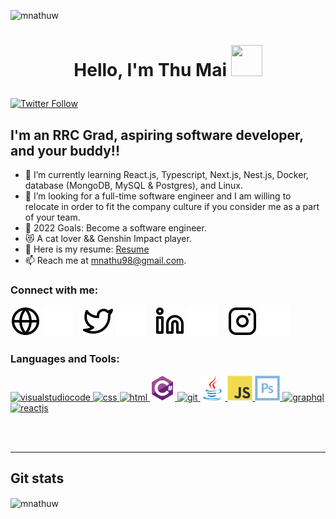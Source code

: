  <p align="left"> <img src="https://komarev.com/ghpvc/?username=mnathuw&label=Profile%20views&color=0e75b6&style=flat" alt="mnathuw" /> </p>
 
 # <p align="center"> Hello, I'm Thu Mai <img src="https://raw.githubusercontent.com/nixin72/nixin72/master/wave.gif" width="50" height="50" /> </p>
[![Twitter Follow](https://img.shields.io/twitter/follow/mnathuw?color=1DA1F2&logo=twitter&style=for-the-badge)](https://twitter.com/mnathuw)

## I'm an RRC Grad, aspiring software developer, and your buddy!!

- 🌱 I’m currently learning React.js, Typescript, Next.js, Nest.js, Docker, database (MongoDB, MySQL & Postgres), and Linux.
- 👯 I’m looking for a full-time software engineer and I am willing to relocate in order to fit the company culture if you consider me as a part of your team.
- 🥅 2022 Goals: Become a software engineer.
- 😻 A cat lover && Genshin Impact player.
- 📄 Here is my resume: [Resume](https://mnathuw.github.io/)
- 📫 Reach me at mnathu98@gmail.com.

### Connect with me:

[![website](./img/globe-light.svg)](https://mnathuw.github.io/)
[![website](./img/globe-dark.svg)](https://mnathuw.github.io/)
&nbsp;&nbsp;
[![website](./img/twitter-light.svg)](https://twitter.com/mnathuw)
[![website](./img/twitter-dark.svg)](https://twitter.com/mnathuw)
&nbsp;&nbsp;
[![website](./img/linkedin-light.svg)](https://www.linkedin.com/in/mnathuw/)
[![website](./img/linkedin-dark.svg)](https://www.linkedin.com/in/mnathuw/)
&nbsp;&nbsp;
[![website](./img/instagram-light.svg)](https://www.instagram.com/natmai.98/)
[![website](./img/instagram-dark.svg)](https://www.instagram.com/natmai.98/)

### Languages and Tools:

<!-- visual code -->
<p align="left"> <a href="https://code.visualstudio.com/" target="_blank" rel="noreferrer"> <img src="https://cdn.jsdelivr.net/gh/devicons/devicon/icons/vscode/vscode-original.svg" alt="visualstudiocode" width="40" height="40"/> </a> 
<!-- css -->
<a href="https://developer.mozilla.org/en-US/docs/Web/CSS" target="_blank" rel="noreferrer"> <img src="https://cdn.jsdelivr.net/gh/devicons/devicon/icons/css3/css3-original.svg" alt="css" width="40" height="40"/> </a>  
<!-- html -->
<a href="https://www.w3schools.com/html/" target="_blank" rel="noreferrer"> <img src="https://cdn.jsdelivr.net/gh/devicons/devicon/icons/html5/html5-original.svg" alt="html" width="40" height="40"/> </a>  
<!-- c# -->
<a href="https://www.w3schools.com/cs/" target="_blank" rel="noreferrer"> <img src="https://raw.githubusercontent.com/devicons/devicon/master/icons/csharp/csharp-original.svg" alt="csharp" width="40" height="40"/> </a>  
<!-- git -->
<a href="https://git-scm.com/" target="_blank" rel="noreferrer"> <img src="https://www.vectorlogo.zone/logos/git-scm/git-scm-icon.svg" alt="git" width="40" height="40"/> </a> 
<!-- java -->
<a href="https://www.java.com" target="_blank" rel="noreferrer"> <img src="https://raw.githubusercontent.com/devicons/devicon/master/icons/java/java-original.svg" alt="java" width="40" height="40"/> </a> 
<!-- javascript -->
<a href="https://developer.mozilla.org/en-US/docs/Web/JavaScript" target="_blank" rel="noreferrer"> <img src="https://raw.githubusercontent.com/devicons/devicon/master/icons/javascript/javascript-original.svg" alt="javascript" width="40" height="40"/> </a> 
<!-- photoshop -->
<a href="https://www.photoshop.com/en" target="_blank" rel="noreferrer"> <img src="https://raw.githubusercontent.com/devicons/devicon/master/icons/photoshop/photoshop-line.svg" alt="photoshop" width="40" height="40"/> </a> 
<!-- graphql -->
<a href="https://graphql.org/" target="_blank" rel="noreferrer"> <img src="https://cdn.jsdelivr.net/gh/devicons/devicon/icons/graphql/graphql-plain.svg" alt="graphql" width="40" height="40"/> </a> 
<!-- reactjs -->
<a href="https://reactjs.org/" target="_blank" rel="noreferrer"> <img src="https://cdn.jsdelivr.net/gh/devicons/devicon/icons/react/react-original.svg" alt="reactjs" width="40" height="40"/> </a> </p>

<br />
<br />

---

## Git stats
<p><img align="center" src="https://github-readme-stats.vercel.app/api/top-langs/?username=mnathuw&theme=dark" alt="mnathuw" /></p>

